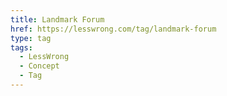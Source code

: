 ```yaml
---
title: Landmark Forum
href: https://lesswrong.com/tag/landmark-forum
type: tag
tags:
  - LessWrong
  - Concept
  - Tag
---
```


